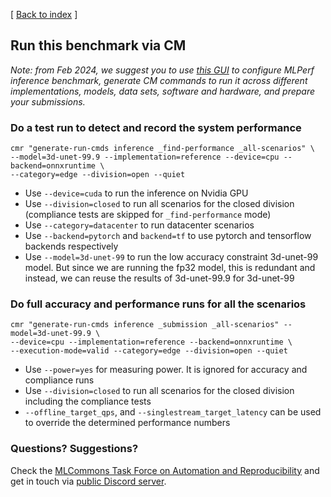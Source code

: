[ [Back to index](README.md) ]

## Run this benchmark via CM

*Note: from Feb 2024, we suggest you to use [this GUI](https://access.cknowledge.org/playground/?action=howtorun&bench_uid=39877bb63fb54725)
 to configure MLPerf inference benchmark, generate CM commands to run it across different implementations, models, data sets, software
 and hardware, and prepare your submissions.*


### Do a test run to detect and record the system performance

```
cmr "generate-run-cmds inference _find-performance _all-scenarios" \
--model=3d-unet-99.9 --implementation=reference --device=cpu --backend=onnxruntime \
--category=edge --division=open --quiet
```
* Use `--device=cuda` to run the inference on Nvidia GPU
* Use `--division=closed` to run all scenarios for the closed division (compliance tests are skipped for `_find-performance` mode)
* Use `--category=datacenter` to run datacenter scenarios
* Use `--backend=pytorch` and `backend=tf` to use pytorch and tensorflow backends respectively
* Use `--model=3d-unet-99` to run the low accuracy constraint 3d-unet-99 model. But since we are running the fp32 model, this is redundant and instead, we can reuse the results of 3d-unet-99.9 for 3d-unet-99

### Do full accuracy and performance runs for all the scenarios

```
cmr "generate-run-cmds inference _submission _all-scenarios" --model=3d-unet-99.9 \
--device=cpu --implementation=reference --backend=onnxruntime \
--execution-mode=valid --category=edge --division=open --quiet
```

* Use `--power=yes` for measuring power. It is ignored for accuracy and compliance runs
* Use `--division=closed` to run all scenarios for the closed division including the compliance tests
* `--offline_target_qps`, and `--singlestream_target_latency` can be used to override the determined performance numbers


### Questions? Suggestions?

Check the [MLCommons Task Force on Automation and Reproducibility](../../../taskforce.md) 
and get in touch via [public Discord server](https://discord.gg/JjWNWXKxwT).
